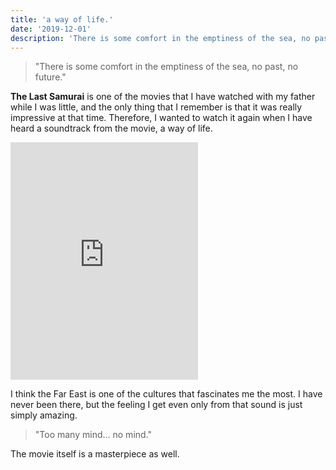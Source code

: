 ```yaml
---
title: 'a way of life.'
date: '2019-12-01'
description: 'There is some comfort in the emptiness of the sea, no past, no future. – the last samurai'
---
```


> "There is some comfort in the emptiness of the sea, no past, no future."

**The Last Samurai** is one of the movies that I have watched with my father while I was little, and the only thing that I remember is that it was really impressive at that time. Therefore, I wanted to watch it again when I have heard a soundtrack from the movie, a way of life.

<iframe src="https://open.spotify.com/embed/track/6DHYWelHYuynVVPv2m58wl" width="300" height="380" frameborder="0" allowtransparency="true" allow="encrypted-media"></iframe>

I think the Far East is one of the cultures that fascinates me the most. I have never been there, but the feeling I get even only from that sound is just simply amazing.

> "Too many mind... no mind."

The movie itself is a masterpiece as well.